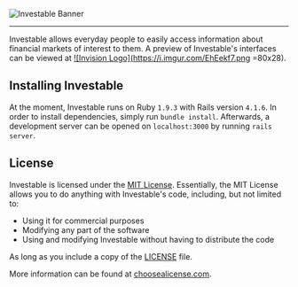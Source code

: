 ![Investable Banner](http://i.imgur.com/yJ8EUwY.jpg)

---

Investable allows everyday people to easily access information about financial markets of interest to them.
A preview of Investable's interfaces can be viewed at <a href="https://invis.io/N73SH4ESH">![Invision Logo](https://i.imgur.com/EhEekf7.png =80x28)</a>.

## Installing Investable

At the moment, Investable runs on Ruby `1.9.3` with Rails version `4.1.6`.
In order to install dependencies, simply run `bundle install`.
Afterwards, a development server can be opened on `localhost:3000` by running `rails server`.

## License

Investable is licensed under the [MIT License](https://en.wikipedia.org/wiki/MIT_License).
Essentially, the MIT License allows you to do anything with Investable's code, including,
but not limited to:
- Using it for commercial purposes
- Modifying any part of the software
- Using and modifying Investable without having to distribute the code

As long as you include a copy of the [LICENSE]() file.

More information can be found at [choosealicense.com](http://choosealicense.com/licenses/).